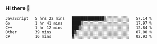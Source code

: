 ### Hi there 👋

<!--
**KLXLjun/KLXLjun** is a ✨ _special_ ✨ repository because its `README.md` (this file) appears on your GitHub profile.

Here are some ideas to get you started:

- 🔭 I’m currently working on ...
- 🌱 I’m currently learning ...
- 👯 I’m looking to collaborate on ...
- 🤔 I’m looking for help with ...
- 💬 Ask me about ...
- 📫 How to reach me: ...
- 😄 Pronouns: ...
- ⚡ Fun fact: ...
-->

<!--START_SECTION:waka-->
```text
JavaScript   5 hrs 22 mins   ██████████████▒░░░░░░░░░░   57.14 % 
Go           1 hr 41 mins    ████▒░░░░░░░░░░░░░░░░░░░░   17.97 % 
C++          1 hr 12 mins    ███▒░░░░░░░░░░░░░░░░░░░░░   12.84 % 
Other        39 mins         █▓░░░░░░░░░░░░░░░░░░░░░░░   07.00 % 
C#           16 mins         ▓░░░░░░░░░░░░░░░░░░░░░░░░   02.93 % 
```
<!--END_SECTION:waka-->
